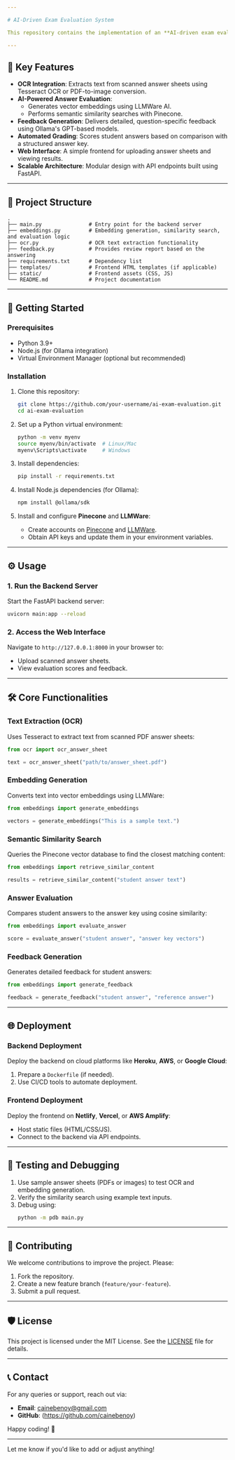 ```yaml
---

# AI-Driven Exam Evaluation System

This repository contains the implementation of an **AI-driven exam evaluation system** designed to streamline the process of checking and grading answer sheets. The system uses **LLMWare AI**, **Pinecone**, and **Tesseract OCR** to extract, analyze, and evaluate student answers with high precision. It integrates **semantic similarity** and **feedback generation** to provide detailed performance insights for students.

---
```


## 🎯 **Key Features**

- **OCR Integration**: Extracts text from scanned answer sheets using Tesseract OCR or PDF-to-image conversion.
- **AI-Powered Answer Evaluation**: 
  - Generates vector embeddings using LLMWare AI.
  - Performs semantic similarity searches with Pinecone.
- **Feedback Generation**: Delivers detailed, question-specific feedback using Ollama's GPT-based models.
- **Automated Grading**: Scores student answers based on comparison with a structured answer key.
- **Web Interface**: A simple frontend for uploading answer sheets and viewing results.
- **Scalable Architecture**: Modular design with API endpoints built using FastAPI.

---

## 📁 **Project Structure**

```plaintext
.
├── main.py               # Entry point for the backend server
├── embeddings.py         # Embedding generation, similarity search, and evaluation logic
├── ocr.py                # OCR text extraction functionality
├── feedback.py           # Provides review report based on the answering     
├── requirements.txt      # Dependency list
├── templates/            # Frontend HTML templates (if applicable)
├── static/               # Frontend assets (CSS, JS)
└── README.md             # Project documentation
```

---

## 🚀 **Getting Started**

### Prerequisites

- Python 3.9+
- Node.js (for Ollama integration)
- Virtual Environment Manager (optional but recommended)

### Installation

1. Clone this repository:
   ```bash
   git clone https://github.com/your-username/ai-exam-evaluation.git
   cd ai-exam-evaluation
   ```

2. Set up a Python virtual environment:
   ```bash
   python -m venv myenv
   source myenv/bin/activate  # Linux/Mac
   myenv\Scripts\activate     # Windows
   ```

3. Install dependencies:
   ```bash
   pip install -r requirements.txt
   ```

4. Install Node.js dependencies (for Ollama):
   ```bash
   npm install @ollama/sdk
   ```

5. Install and configure **Pinecone** and **LLMWare**:
   - Create accounts on [Pinecone](https://pinecone.io/) and [LLMWare](https://llmware.com).
   - Obtain API keys and update them in your environment variables.

---

## ⚙️ **Usage**

### 1. Run the Backend Server
Start the FastAPI backend server:
```bash
uvicorn main:app --reload
```

### 2. Access the Web Interface
Navigate to `http://127.0.0.1:8000` in your browser to:
- Upload scanned answer sheets.
- View evaluation scores and feedback.

---

## 🛠️ **Core Functionalities**

### Text Extraction (OCR)
Uses Tesseract to extract text from scanned PDF answer sheets:
```python
from ocr import ocr_answer_sheet

text = ocr_answer_sheet("path/to/answer_sheet.pdf")
```

### Embedding Generation
Converts text into vector embeddings using LLMWare:
```python
from embeddings import generate_embeddings

vectors = generate_embeddings("This is a sample text.")
```

### Semantic Similarity Search
Queries the Pinecone vector database to find the closest matching content:
```python
from embeddings import retrieve_similar_content

results = retrieve_similar_content("student answer text")
```

### Answer Evaluation
Compares student answers to the answer key using cosine similarity:
```python
from embeddings import evaluate_answer

score = evaluate_answer("student answer", "answer key vectors")
```

### Feedback Generation
Generates detailed feedback for student answers:
```python
from embeddings import generate_feedback

feedback = generate_feedback("student answer", "reference answer")
```

---

## 🌐 **Deployment**

### Backend Deployment
Deploy the backend on cloud platforms like **Heroku**, **AWS**, or **Google Cloud**:
1. Prepare a `Dockerfile` (if needed).
2. Use CI/CD tools to automate deployment.

### Frontend Deployment
Deploy the frontend on **Netlify**, **Vercel**, or **AWS Amplify**:
- Host static files (HTML/CSS/JS).
- Connect to the backend via API endpoints.

---

## 🧪 **Testing and Debugging**

1. Use sample answer sheets (PDFs or images) to test OCR and embedding generation.
2. Verify the similarity search using example text inputs.
3. Debug using:
   ```bash
   python -m pdb main.py
   ```

---

## 🤝 **Contributing**

We welcome contributions to improve the project. Please:
1. Fork the repository.
2. Create a new feature branch (`feature/your-feature`).
3. Submit a pull request.

---

## 🛡️ **License**

This project is licensed under the MIT License. See the [LICENSE](LICENSE) file for details.

---

## 📞 **Contact**

For any queries or support, reach out via:

- **Email**: cainebenoy@gmail.com
- **GitHub**: (https://github.com/cainebenoy)

Happy coding! 🚀

--- 

Let me know if you'd like to add or adjust anything!
